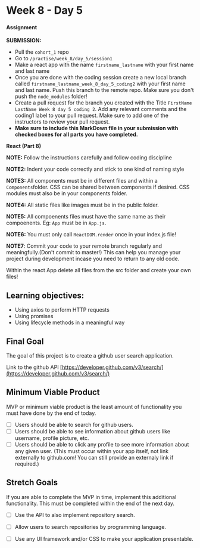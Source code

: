 # Week 8 - Day 5

#### Assignment

**SUBMISSION:**

- Pull the `cohort_1` repo
- Go to `/practise/week_8/day_5/session1` 
- Make a react app with the name `firstname_lastname` with your first name and last name  
- Once you are done with the coding session create a new local branch called `firstname_lastname_week_8_day_5_coding2` with your first name and last name. Push this branch to the remote repo. Make sure you don't push the `node_modules` folder!
- Create a pull request for the branch you created with the Title `FirstName LastName Week 8 day 5 coding 2`. Add any relevant comments and the coding1 label to your pull request. Make sure to add one of the instructors to review your pull request.
- **Make sure to include this MarkDown file in your submission with checked boxes for all parts you have completed.**

**React (Part 8)**

**NOTE:** Follow the instructions carefully and follow coding discipline

**NOTE2:** Indent your code correctly and stick to one kind of naming style

**NOTE3:** All components must be in different files and within a `Components`folder. CSS can be shared between components if desired. CSS modules must also be in your components folder. 

**NOTE4:** All static files like images must be in the public folder.

**NOTE5:** All compoenents files must have the same name as their compoenents. Eg: `App` must be in `App.js`.

**NOTE6:** You must only call `ReactDOM.render` once in your index.js file! 

**NOTE7**: Commit your code to your remote branch regularly and meaningfully.(Don't commit to master!) This can help you manage your project during development incase you need to return to any old code. 

Within the react App delete all files from the src folder and create your own files!

## Learning objectives:
- Using axios to perform HTTP requests 
- Using promises
- Using lifecycle methods in a meaningful way

## Final Goal

The goal of this project is to create a github user search application.

Link to the github API [https://developer.github.com/v3/search/](https://developer.github.com/v3/search/) 

## Minimum Viable Product

MVP or minimum viable product is the least amount of functionality you must have done by the end of today.

- [ ] Users should be able to search for github users.
- [ ] Users should be able to see information about github users like username, profile picture, etc.
- [ ] Users should be able to click any profile to see more information about any given user. (This must occur within your app itself, not link externally to github.com! You can still provide an externaly link if required.) 

## Stretch Goals

If you are able to complete the MVP in time, implement this additional functionality. 
This must be completed within the end of the next day.

- [ ] Use the API to also implement repository search.
- [ ] Allow users to search repositories by programming language.
- [ ] Use any UI framework and/or CSS to make your application presentable.





    


